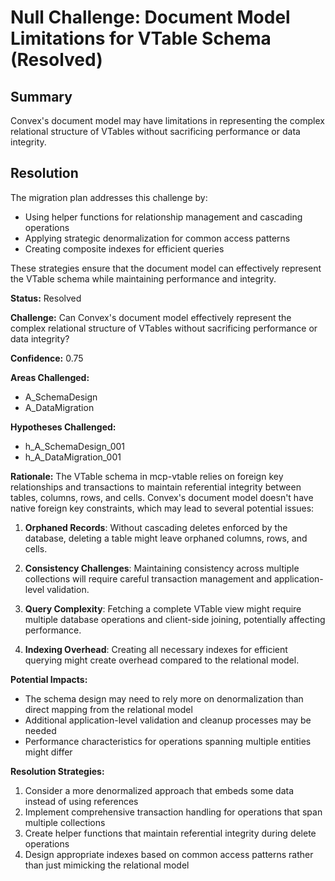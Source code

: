 # Null Challenge: Document Model Limitations for VTable Schema (Resolved)

## Summary

Convex's document model may have limitations in representing the complex relational structure of VTables without sacrificing performance or data integrity.

## Resolution

The migration plan addresses this challenge by:

- Using helper functions for relationship management and cascading operations
- Applying strategic denormalization for common access patterns
- Creating composite indexes for efficient queries

These strategies ensure that the document model can effectively represent the VTable schema while maintaining performance and integrity.

**Status:** Resolved

**Challenge:** Can Convex's document model effectively represent the complex relational structure of VTables without sacrificing performance or data integrity?

**Confidence:** 0.75

**Areas Challenged:**

- A_SchemaDesign
- A_DataMigration

**Hypotheses Challenged:**

- h_A_SchemaDesign_001
- h_A_DataMigration_001

**Rationale:**
The VTable schema in mcp-vtable relies on foreign key relationships and transactions to maintain referential integrity between tables, columns, rows, and cells. Convex's document model doesn't have native foreign key constraints, which may lead to several potential issues:

1. **Orphaned Records**: Without cascading deletes enforced by the database, deleting a table might leave orphaned columns, rows, and cells.

2. **Consistency Challenges**: Maintaining consistency across multiple collections will require careful transaction management and application-level validation.

3. **Query Complexity**: Fetching a complete VTable view might require multiple database operations and client-side joining, potentially affecting performance.

4. **Indexing Overhead**: Creating all necessary indexes for efficient querying might create overhead compared to the relational model.

**Potential Impacts:**

- The schema design may need to rely more on denormalization than direct mapping from the relational model
- Additional application-level validation and cleanup processes may be needed
- Performance characteristics for operations spanning multiple entities might differ

**Resolution Strategies:**

1. Consider a more denormalized approach that embeds some data instead of using references
2. Implement comprehensive transaction handling for operations that span multiple collections
3. Create helper functions that maintain referential integrity during delete operations
4. Design appropriate indexes based on common access patterns rather than just mimicking the relational model

